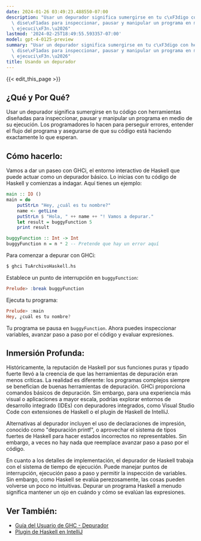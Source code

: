 ```yaml
---
date: 2024-01-26 03:49:23.488550-07:00
description: "Usar un depurador significa sumergirse en tu c\xF3digo con herramientas\
  \ dise\xF1adas para inspeccionar, pausar y manipular un programa en medio de su\
  \ ejecuci\xF3n.\u2026"
lastmod: '2024-02-25T18:49:55.593357-07:00'
model: gpt-4-0125-preview
summary: "Usar un depurador significa sumergirse en tu c\xF3digo con herramientas\
  \ dise\xF1adas para inspeccionar, pausar y manipular un programa en medio de su\
  \ ejecuci\xF3n.\u2026"
title: Usando un depurador
---
```


{{< edit_this_page >}}

## ¿Qué y Por Qué?
Usar un depurador significa sumergirse en tu código con herramientas diseñadas para inspeccionar, pausar y manipular un programa en medio de su ejecución. Los programadores lo hacen para perseguir errores, entender el flujo del programa y asegurarse de que su código está haciendo exactamente lo que esperan.

## Cómo hacerlo:
Vamos a dar un paseo con GHCi, el entorno interactivo de Haskell que puede actuar como un depurador básico. Lo inicias con tu código de Haskell y comienzas a indagar. Aquí tienes un ejemplo:

```Haskell
main :: IO ()
main = do
    putStrLn "Hey, ¿cuál es tu nombre?"
    name <- getLine
    putStrLn $ "Hola, " ++ name ++ "! Vamos a depurar."
    let result = buggyFunction 5
    print result

buggyFunction :: Int -> Int
buggyFunction n = n * 2 -- Pretende que hay un error aquí
```

Para comenzar a depurar con GHCi:

```bash
$ ghci TuArchivoHaskell.hs
```

Establece un punto de interrupción en `buggyFunction`:

```Haskell
Prelude> :break buggyFunction
```

Ejecuta tu programa:

```Haskell
Prelude> :main
Hey, ¿cuál es tu nombre?
```

Tu programa se pausa en `buggyFunction`. Ahora puedes inspeccionar variables, avanzar paso a paso por el código y evaluar expresiones.

## Inmersión Profunda:
Históricamente, la reputación de Haskell por sus funciones puras y tipado fuerte llevó a la creencia de que las herramientas de depuración eran menos críticas. La realidad es diferente: los programas complejos siempre se benefician de buenas herramientas de depuración. GHCi proporciona comandos básicos de depuración. Sin embargo, para una experiencia más visual o aplicaciones a mayor escala, podrías explorar entornos de desarrollo integrado (IDEs) con depuradores integrados, como Visual Studio Code con extensiones de Haskell o el plugin de Haskell de IntelliJ.

Alternativas al depurador incluyen el uso de declaraciones de impresión, conocido como "depuración printf", o aprovechar el sistema de tipos fuertes de Haskell para hacer estados incorrectos no representables. Sin embargo, a veces no hay nada que reemplace avanzar paso a paso por el código.

En cuanto a los detalles de implementación, el depurador de Haskell trabaja con el sistema de tiempo de ejecución. Puede manejar puntos de interrupción, ejecución paso a paso y permitir la inspección de variables. Sin embargo, como Haskell se evalúa perezosamente, las cosas pueden volverse un poco no intuitivas. Depurar un programa Haskell a menudo significa mantener un ojo en cuándo y cómo se evalúan las expresiones.

## Ver También:
- [Guía del Usuario de GHC - Depurador](https://downloads.haskell.org/~ghc/latest/docs/html/users_guide/debugging.html)
- [Plugin de Haskell en IntelliJ](https://plugins.jetbrains.com/plugin/8258-intellij-haskell)
